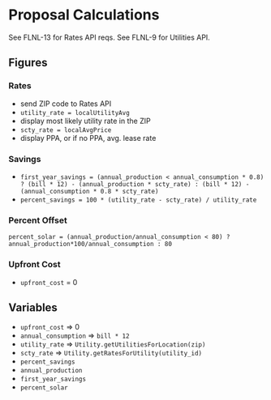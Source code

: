 # Proposal Calculations

See FLNL-13 for Rates API reqs. See FLNL-9 for Utilities API.

## Figures
### Rates
* send ZIP code to Rates API
* `utility_rate = localUtilityAvg`
* display most likely utility rate in the ZIP
* `scty_rate = localAvgPrice`
* display PPA, or if no PPA, avg. lease rate

### Savings
* `first_year_savings = (annual_production < annual_consumption * 0.8) ? (bill * 12) - (annual_production * scty_rate) : (bill * 12) - (annual_consumption * 0.8 * scty_rate)`
* `percent_savings = 100 * (utility_rate - scty_rate) / utility_rate`

### Percent Offset
`percent_solar = (annual_production/annual_consumption < 80) ? annual_production*100/annual_consumption : 80`

### Upfront Cost
* `upfront_cost` = 0

## Variables
* `upfront_cost` => 0
* `annual_consumption` => `bill * 12`
* `utility_rate` => `Utility.getUtilitiesForLocation(zip)`
* `scty_rate` => `Utility.getRatesForUtility(utility_id)`
* `percent_savings`
* `annual_production`
* `first_year_savings`
* `percent_solar`

